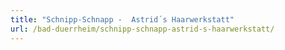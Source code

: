 ```yaml
---
title: "Schnipp-Schnapp -  Astrid´s Haarwerkstatt"
url: /bad-duerrheim/schnipp-schnapp-astrid-s-haarwerkstatt/
---
```

